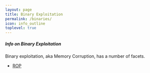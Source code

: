 ```yaml
---
layout: page
title: Binary Exploitation
permalink: /binaries/
icon: info_outline
toplevel: true
---
```


##### Info on Binary Exploitation #####

Binary exploitation, aka Memory Corruption, has a number of facets.

* [ROP](/binaries/rop.html)
